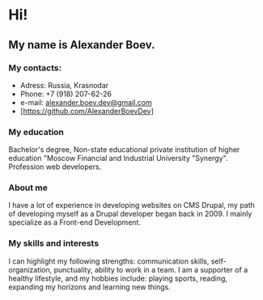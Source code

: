 # Hi!
## My name is Alexander Boev.

### My contacts:
* Adress: Russia, Krasnodar
* Phone: +7 (918) 207-62-26
* e-mail: alexander.boev.dev@gmail.com
* [https://github.com/AlexanderBoevDev]

### My education
Bachelor's degree, Non-state educational private institution of higher education "Moscow Financial and Industrial University "Synergy".
Profession web developers.

### About me
I have a lot of experience in developing websites on CMS Drupal, my path of developing myself as a Drupal developer began back in 2009.
I mainly specialize as a Front-end Development.

### My skills and interests
I can highlight my following strengths: communication skills, self-organization, punctuality, ability to work in a team.
I am a supporter of a healthy lifestyle, and my hobbies include: playing sports, reading, expanding my horizons and learning new things.
